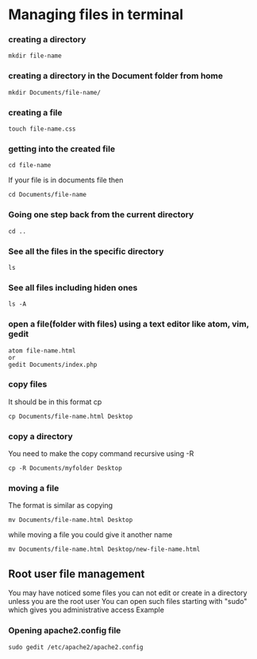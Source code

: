 # Managing files in terminal

### creating a directory
```
mkdir file-name
```
### creating a directory in the Document folder from home
```
mkdir Documents/file-name/
```
### creating a file
```
touch file-name.css
```
### getting into the created file
```
cd file-name
```
If your file is in documents file then
```
cd Documents/file-name

```
### Going one step back from the current directory
```
cd ..
```
### See all the files in the specific directory
```
ls
```
### See all files including hiden ones
```
ls -A
```
### open a file(folder with files) using a text editor like atom, vim, gedit
```
atom file-name.html
or
gedit Documents/index.php
```
### copy files
It should be in this format cp <sourcefile> <destination>
```
cp Documents/file-name.html Desktop
```
### copy a directory
You need to make the copy command recursive using -R
```
cp -R Documents/myfolder Desktop
```
### moving a file
The format is similar as copying
```
mv Documents/file-name.html Desktop
```
while moving a file you could give it another name
```
mv Documents/file-name.html Desktop/new-file-name.html
```

## Root user file management
You may have noticed some files you can not edit or create in a directory unless you are the root user
You can open such files starting with "sudo" which gives you administrative access
Example
### Opening apache2.config file
```
sudo gedit /etc/apache2/apache2.config
```
